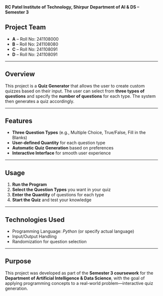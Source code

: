 
**RC Patel Institute of Technology, Shirpur**
**Department of AI & DS – Semester 3**

## **Project Team**

* **A** – Roll No: 241108000
* **B** – Roll No: 241108080
* **C** – Roll No: 241108091
* **D** – Roll No: 241108091

---

## **Overview**

This project is a **Quiz Generator** that allows the user to create custom quizzes based on their input. The user can select from **three types of questions** and specify the **number of questions** for each type. The system then generates a quiz accordingly.

---

## **Features**

* **Three Question Types** (e.g., Multiple Choice, True/False, Fill in the Blanks)
* **User-defined Quantity** for each question type
* **Automatic Quiz Generation** based on preferences
* **Interactive Interface** for smooth user experience

---

## **Usage**

1. **Run the Program**
2. **Select the Question Types** you want in your quiz
3. **Enter the Quantity** of questions for each type
4. **Start the Quiz** and test your knowledge

---

## **Technologies Used**

* Programming Language: *Python* (or specify actual language)
* Input/Output Handling
* Randomization for question selection

---

## **Purpose**

This project was developed as part of the **Semester 3 coursework** for the **Department of Artificial Intelligence & Data Science**, with the goal of applying programming concepts to a real-world problem—interactive quiz generation.
